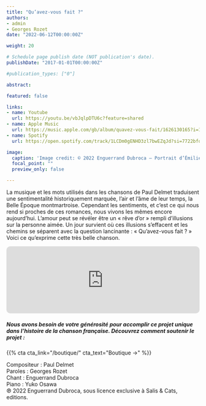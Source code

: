 ```yaml
---
title: "Qu’avez-vous fait ?"
authors:
- admin
- Georges Rozet
date: "2022-06-12T00:00:00Z"

weight: 20

# Schedule page publish date (NOT publication's date).
publishDate: "2017-01-01T00:00:00Z"

#publication_types: ["0"]

abstract: 

featured: false

links:
- name: Youtube
  url: https://youtu.be/vbJqlpDTU6c?feature=shared
- name: Apple Music
  url: https://music.apple.com/gb/album/quavez-vous-fait/1626130165?i=1626130741
- name: Spotify
  url: https://open.spotify.com/track/1LCDm0gENHD3zl7bwEZqJd?si=7722bfd5577a463c

image:
  caption: 'Image credit: © 2022 Enguerrand Dubroca – Portrait d’Émilienne d’Alençon, Anonyme / Collection C. Wrona, tous droits réservés'
  focal_point: ""
  preview_only: false

---
```


La musique et les mots utilisés dans les chansons de Paul Delmet traduisent une sentimentalité historiquement marquée, l’air et l’âme de leur temps, la Belle Époque montmartroise. Cependant les sentiments, et c’est ce qui nous rend si proches de ces romances, nous vivons les mêmes encore aujourd’hui. L’amour peut se révéler être un « rêve d’or » rempli d’illusions sur la personne aimée. Un jour survient où ces illusions s’effacent et les chemins se séparent avec la question lancinante : « Qu’avez-vous fait ? » Voici ce qu’exprime cette très belle chanson.


<iframe allow="autoplay *; encrypted-media *; fullscreen *; clipboard-write" frameborder="0" height="175" style="width:100%;max-width:720px;overflow:hidden;border-radius:10px;" sandbox="allow-forms allow-popups allow-same-origin allow-scripts allow-storage-access-by-user-activation allow-top-navigation-by-user-activation" src="https://embed.music.apple.com/gb/album/quavez-vous-fait/1626130165?i=1626130741"></iframe>

##### Nous avons besoin de votre générosité pour accomplir ce projet unique dans l’histoire de la chanson française. Découvrez comment soutenir le projet :
{{% cta cta_link="/boutique/" cta_text="Boutique →" %}}

<p>Compositeur : Paul Delmet <br>
Paroles : Georges Rozet<br>
Chant : Enguerrand Dubroca<br>
Piano : Yuko Osawa<br>
℗ 2022 Enguerrand Dubroca, sous licence exclusive à Salis & Cats, editions.</p>


